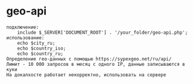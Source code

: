 # geo-api
	подключение:
		include $_SERVER['DOCUMENT_ROOT'] . '/your_folder/geo-api.php'; 
	использование:
		echo $city_ru;
		echo $country_iso;
		echo $country_ru;
	Определение гео-данных с помощью https://sypexgeo.net/ru/api/
	Лимит - 10 000 запросов в месяц с одного IP, данные записываются в куки
	На докалхосте работает некорректно, использовать на сервере

